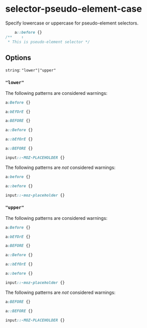 # selector-pseudo-element-case

Specify lowercase or uppercase for pseudo-element selectors.

```css
    a::before {}
/**    ↑
 * This is pseudo-element selector */
```

## Options

`string`: `"lower"|"upper"`

### `"lower"`

The following patterns are considered warnings:

```css
a:Before {}
```

```css
a:bEfOrE {}
```

```css
a:BEFORE {}
```

```css
a::Before {}
```

```css
a::bEfOrE {}
```

```css
a::BEFORE {}
```

```css
input::-MOZ-PLACEHOLDER {}
```

The following patterns are *not* considered warnings:

```css
a:before {}
```

```css
a::before {}
```

```css
input::-moz-placeholder {}
```

### `"upper"`

The following patterns are considered warnings:

```css
a:Before {}
```

```css
a:bEfOrE {}
```

```css
a:BEFORE {}
```

```css
a::Before {}
```

```css
a::bEfOrE {}
```

```css
a::before {}
```

```css
input::-moz-placeholder {}
```

The following patterns are *not* considered warnings:

```css
a:BEFORE {}
```

```css
a::BEFORE {}
```

```css
input::-MOZ-PLACEHOLDER {}
```
